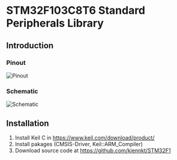 # STM32F103C8T6 Standard Peripherals Library
## Introduction
### Pinout
![Pinout](https://lh6.googleusercontent.com/wYhAmRIfTgBSWtNt7KT8db70NY2XtEbobHzeHcdPY3SFLKqqIdhgkFJfxikIP2G-J9E6-mFcK-SjpiPfQuUv9yWdaE79o6oB-nglBWmMOmzwL2evWBQ9_uPq08BurhDM0pPziF4)  
### Schematic
![Schematic](https://3.bp.blogspot.com/-MwVmWSpI1Hs/XHvRZFC2FbI/AAAAAAAAAWg/ad3VmRCUdX4q23tXqF-Z2nJg7Gg0LXWqQCEwYBhgL/s1600/stm32f103c8t6_Schematic.jpg)
## Installation
1. Install Keil C in https://www.keil.com/download/product/
2. Install pakages (CMSIS-Driver, Keil::ARM_Compiler)
3. Download source code at https://github.com/kiennkt/STM32F1
